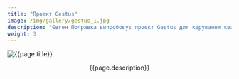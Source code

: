 ```yaml
---
title: "Проект Gestus"
image: /img/gallery/gestus_1.jpg
description: "Євген Поправка випробовує проект Gestus для керування квадрокоптером за допомогою жестів. Розробник Gestus, Олександр Бівзюк, спостерігає за польотом і надає штурманську допомогу"
weight: 3
---
```


![{{page.title}} ]({{page.image}})

<p style="text-align: center;">{{page.description}}</p>

